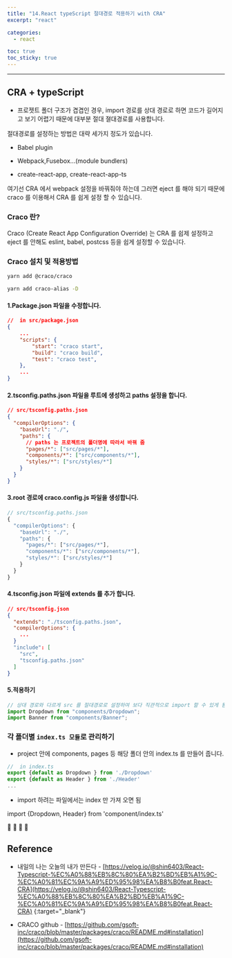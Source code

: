 ```yaml
---
title: "14.React typeScript 절대경로 적용하기 with CRA"
excerpt: "react"

categories:
  - react

toc: true
toc_sticky: true
---
```


---

## CRA + typeScript

- 프로젯트 폴더 구조가 겹겹인 경우, import 경로를 상대 경로로 하면 코드가 길어지고 보기 어렵기 때문에 대부분 절대 졀대경로를 사용합니다.

절대경로를 설정하는 방법은 대략 세가지 정도가 있습니다.

- Babel plugin

- Webpack,Fusebox...(module bundlers)

- create-react-app, create-react-app-ts

여기선 CRA 에서 webpack 설정을 바꿔줘야 하는데 그러면 eject 를 해야 되기 때문에 craco 를 이용해서 CRA 를 쉽게 설정 할 수 있습니다.

### Craco 란?

Craco (Create React App Configuration Override) 는 CRA 를 쉽제 설정하고 eject 를 안해도 eslint, babel, postcss 등을 쉽게 설정할 수 있습니다.

### Craco 설치 및 적용방법

```bash
yarn add @craco/craco

yarn add craco-alias -D
```

#### 1.Package.json 파일을 수정합니다.

```json
//  in src/package.json
{
	...
	"scripts": {
		"start": "craco start",
		"build": "craco build",
		"test": "craco test",
	},
    ...
}
```

#### 2.tsconfig.paths.json 파일을 루트에 생성하고 paths 설정을 합니다.

```json
// src/tsconfig.paths.json
{
  "compilerOptions": {
    "baseUrl": "./",
    "paths": {
      // paths 는 프로젝트의 폴더명에 따라서 바꿔 줌
      "pages/*": ["src/pages/*"],
      "components/*": ["src/components/*"],
      "styles/*": ["src/styles/*"]
    }
  }
}
```

#### 3.root 경로에 craco.config.js 파일을 생성합니다.

```js
// src/tsconfig.paths.json
{
  "compilerOptions": {
    "baseUrl": "./",
    "paths": {
      "pages/*": ["src/pages/*"],
      "components/*": ["src/components/*"],
      "styles/*": ["src/styles/*"]
    }
  }
}
```

#### 4.tsconfig.json 파일에 extends 를 추가 합니다.

```json
// src/tsconfig.json
{
  "extends": "./tsconfig.paths.json",
  "compilerOptions": {
	...
  }
  "include": [
    "src",
    "tsconfig.paths.json"
  ]
}
```

#### 5.적용하기

```js
// 상대 경로와 다르게 src 를 절대경로로 설정하여 보다 직관적으로 import 할 수 있게 됨
import Dropdown from "components/Dropdown";
import Banner from "components/Banner";
```

### 각 폴더별 `index.ts 모듈`로 관리하기

- project 안에 components, pages 등 해당 폴더 안의 index.ts 를 만들어 줍니다.

```ts
//  in index.ts
export {default as Dropdown } from './Dropdown'
export {default as Header } from './Header'
...
```

- import 하려는 파일에서는 index 만 가져 오면 됨

import {Dropdown, Header} from 'component/index.ts'

🔶 🔷 📌 🔑

## Reference

- 내일의 나는 오늘의 내가 만든다 - [https://velog.io/@shin6403/React-Typescript-%EC%A0%88%EB%8C%80%EA%B2%BD%EB%A1%9C-%EC%A0%81%EC%9A%A9%ED%95%98%EA%B8%B0feat.React-CRA](https://velog.io/@shin6403/React-Typescript-%EC%A0%88%EB%8C%80%EA%B2%BD%EB%A1%9C-%EC%A0%81%EC%9A%A9%ED%95%98%EA%B8%B0feat.React-CRA) {:target="\_blank"}

- CRACO github - [https://github.com/gsoft-inc/craco/blob/master/packages/craco/README.md#installation](https://github.com/gsoft-inc/craco/blob/master/packages/craco/README.md#installation)
